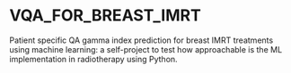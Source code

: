 # VQA_FOR_BREAST_IMRT
Patient specific QA gamma index prediction for breast IMRT treatments using machine learning: a self-project to test how approachable is the ML implementation in radiotherapy using Python.
